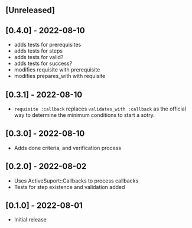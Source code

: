 ## [Unreleased]
## [0.4.0] - 2022-08-10

- adds tests for prerequisites
- adds tests for steps
- adds tests for valid?
- adds tests for success?
- modifies requisite with prerequisite
- modifies prepares_with with requisite

## [0.3.1] - 2022-08-10

- `requisite :callback` replaces `validates_with :callback` as the official
  way to determine the minimum conditions to start a sotry.

## [0.3.0] - 2022-08-10

- Adds done criteria, and verification process

## [0.2.0] - 2022-08-02

- Uses ActiveSuport::Callbacks to process callbacks
- Tests for step existence and validation added

## [0.1.0] - 2022-08-01

- Initial release
